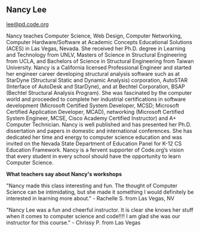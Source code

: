 ## Nancy Lee

[lee@pd.code.org](mailto:lee@pd.code.org)

Nancy teaches Computer Science, Web Design, Computer Networking, Computer Hardware/Software at Academic Concepts Educational Solutions (ACES) in Las Vegas, Nevada. She received her Ph.D. degree in Learning and Technology from UNLV, Masters of Science in Structural Engineering from UCLA, and Bachelors of Science in Structural Engineering from Taiwan University. Nancy is a California licensed Professional Engineer and started her engineer career developing structural analysis software such as at StarDyne (Structural Static and Dynamic Analysis) corporation, AutoSTAR (Interface of AutoDesk and StarDyne), and at Bechtel Corporation, BSAP (Bechtel Structural Analysis Program). She was fascinated by the computer world and proceeded to complete her industrial certifications in software development (Microsoft Certified System Developer, MCSD; Microsoft Certified Application Developer, MCAD), networking (Microsoft Certified System Engineer, MCSE, Cisco Academy Certified Instructor) and A+ Computer Technician. Nancy is well published and has presented her Ph.D. dissertation and papers in domestic and international conferences. She has dedicated her time and energy to computer science education and was invited on the Nevada State Department of Education Panel for K-12 CS Education Framework. Nancy is a fervent supporter of Code.org’s vision that every student in every school should have the opportunity to learn Computer Science.

**What teachers say about Nancy's workshops**

"Nancy made this class interesting and fun. The thought of Computer Science can be intimidating, but she made it something I would definitely be interested in learning more about." - Rachelle S. from Las Vegas, NV

"Nancy Lee was a fun and cheerful instructor.  It is clear she knows her stuff when it comes to computer science and code!!!!  I am glad she was our instructor for this course." - Chrissy P. from Las Vegas
